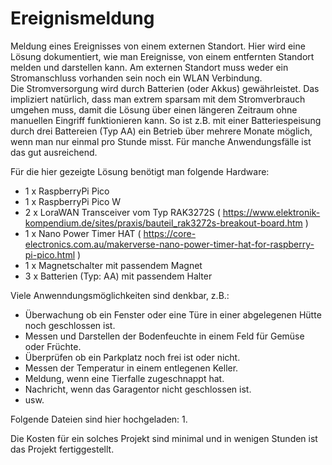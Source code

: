 # Ereignismeldung
Meldung eines Ereignisses von einem externen Standort. 
Hier wird eine Lösung dokumentiert, wie man Ereignisse, von einem entfernten Standort melden und darstellen kann. 
Am externen Standort muss weder ein Stromanschluss vorhanden sein noch ein WLAN Verbindung.  
Die Stromversorgung wird durch Batterien (oder Akkus) gewährleistet. Das impliziert natürlich, dass man extrem sparsam mit 
dem Stromverbrauch umgehen muss, damit die Lösung über einen längeren Zeitraum ohne manuellen Eingriff funktionieren kann. 
So ist z.B. mit einer Batteriespeisung durch drei Battereien (Typ AA) ein Betrieb über mehrere Monate möglich, 
wenn man nur einmal pro Stunde misst. Für manche Anwendungsfälle ist das gut ausreichend. 

Für die hier gezeigte Lösung benötigt man folgende Hardware: 
- 1 x RaspberryPi Pico 
- 1 x RaspberryPi Pico W
- 2 x LoraWAN Transceiver vom Typ RAK3272S ( https://www.elektronik-kompendium.de/sites/praxis/bauteil_rak3272s-breakout-board.htm ) 
- 1 x Nano Power Timer HAT ( https://core-electronics.com.au/makerverse-nano-power-timer-hat-for-raspberry-pi-pico.html )
- 1 x Magnetschalter mit passendem Magnet
- 3 x Batterien (Typ: AA) mit passendem Halter

Viele Anwenndungsmöglichkeiten sind denkbar, z.B.:
- Überwachung ob ein Fenster oder eine Türe in einer abgelegenen Hütte noch geschlossen ist.
- Messen und Darstellen der Bodenfeuchte in einem Feld für Gemüse oder Früchte.
- Überprüfen ob ein Parkplatz noch frei ist oder nicht.
- Messen der Temperatur in einem entlegenen Keller.
- Meldung, wenn eine Tierfalle zugeschnappt hat.
- Nachricht, wenn das Garagentor nicht geschlossen ist.
- usw.

Folgende Dateien sind hier hochgeladen: 
1.

Die Kosten für ein solches Projekt sind minimal und in wenigen Stunden ist das Projekt fertiggestellt. 

